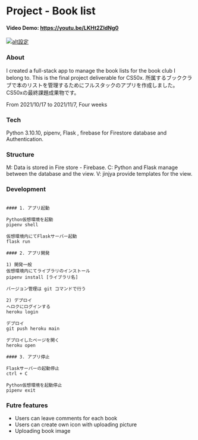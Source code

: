   # Project - Book list
  
  #### Video Demo: https://youtu.be/LKHt2ZldNg0
  
  [![alt設定](http://img.youtube.com/vi/LKHt2ZldNg0/0.jpg)](https://www.youtube.com/watch?v=LKHt2ZldNg0)
  
  ### About
 
  I created a full-stack app to manage the book lists for the book club I belong to.
  This is the final project deliverable for CS50x.
  所属するブッククラブで本のリストを管理するためにフルスタックのアプリを作成しました。
  CS50xの最終課題成果物です。
  
  From 2021/10/17 to 2021/11/7, Four weeks
  
  ### Tech 
  
  Python 3.10.10, pipenv, Flask , firebase for Firestore database and Authentication. 
  
  ### Structure 
  
  M: Data is stored in Fire store - Firebase. 
  C: Python and Flask manage between the database and the view.
  V: jinjya provide templates for the view. 
  
  ### Development
  ```
  
  #### 1. アプリ起動
  
  Python仮想環境を起動
  pipenv shell
  
  仮想環境内にてFlaskサーバー起動
  flask run 
  
  #### 2. アプリ開発
  
  1) 開発一般
  仮想環境内にてライブラリのインストール
  pipenv install [ライブラリ名]
  
  バージョン管理は git コマンドで行う
  
  2) デプロイ
  ヘロクにログインする
  heroku login
  
  デプロイ
  git push heroku main
  
  デプロイしたページを開く
  heroku open
  
  #### 3. アプリ停止
  
  Flaskサーバーの起動停止
  ctrl + C 
  
  Python仮想環境を起動停止
  pipenv exit 
  
  ```
  
  ### Futre features
  
  * Users can leave comments for each book
  * Users can create own icon with uploading picture
  * Uploading book image
  
  
  
  
 
  
  

  
